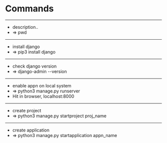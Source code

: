 # Commands
	
---
- description..
- => pwd


---
- install django
- => pip3 install django


---
- check django version
- => django-admin --version


---
- enable appn on local system
- => python3 manage.py runserver
- Hit in browser, localhost:8000


---
- create project
- => python3 manage.py startproject proj_name


---
- create application
- => python3 manage.py startapplication appn_name 
